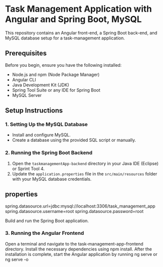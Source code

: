# Task Management Application with Angular and Spring Boot, MySQL

This repository contains an Angular front-end, a Spring Boot back-end, and MySQL database setup for a task-management application.

## Prerequisites

Before you begin, ensure you have the following installed:

- Node.js and npm (Node Package Manager)
- Angular CLI
- Java Development Kit (JDK)
- Spring Tool Suite or any IDE for Spring Boot
- MySQL Server

## Setup Instructions

### 1. Setting Up the MySQL Database

- Install and configure MySQL.
- Create a database using the provided SQL script or manually.

### 2. Running the Spring Boot Backend

1. Open the `taskmanagementApp-backend` directory in your Java IDE (Eclipse) or Sprint Tool 4.
2. Update the `application.properties` file in the `src/main/resources` folder with your MySQL database credentials.

## properties
spring.datasource.url=jdbc:mysql://localhost:3306/task_management_app
spring.datasource.username=root
spring.datasource.password=root

Build and run the Spring Boot application.

### 3. Running the Angular Frontend
Open a terminal and navigate to the task-management-app-frontend directory.
Install the necessary dependencies using npm install.
After the installation is complete, start the Angular application by running ng serve or ng serve -o

